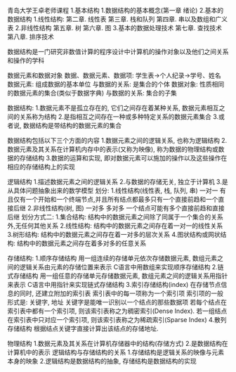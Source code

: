 青岛大学王卓老师课程
1.基本结构
    1.数据结构的基本概念(第一章 绪论)
    2.基本的数据结构
        1.线性结构:
            第二章. 线性表
            第三章. 栈和队列
            第四章. 串以及数组和广义表
        2.非线性结构
            第五章. 树
            第六章. 图
    3.基本的数据处理技术
        第七章. 查找技术
        第八章. 排序技术
        
数据结构是一门研究非数值计算的程序设计中计算机的操作对象以及他们之间关系和操作的学科

数据元素和数据对象
数据、数据元素、数据项: 学生表->个人纪录->学号、姓名
数据元素: 组成数据的基本单位
    与数据的关系: 是集合的个体
数据对象: 性质相同的数据元素的集合(类似于数据字典)
    与数据的关系: 集合的子集
    
数据结构: 
    1.数据元素不是孤立存在的, 它们之间存在着某种关系, 数据元素相互之间的关系称为结构
    2.是指相互之间存在一种或多种特定关系的数据元素集合
    3.或者说, 数据结构是带结构的数据元素的集合
    
数据结构包括以下三个方面的内容
    1.数据元素之间的逻辑关系, 也称为逻辑结构
    2.数据元素及其关系在计算机内存中的表示(又称为映像), 称为数据的物理结构或数据的存储结构
    3.数据的运算和实现, 即对数据元素可以施加的操作以及这些操作在相应的存储结构上的实现
    
逻辑结构
    1.描述数据元素之间的逻辑关系
    2.与数据的存储无关, 独立于计算机
    3.是从具体问题抽象出来的数学模型
    划分:
        1.线性结构(线性表, 栈, 队列, 串) 一对一
        有且仅有一个开始和一个终端节点,并且所有结点都最多只有一个直接前趋和一个直接后继
        2.非线性结构(树, 图) 一对多 多对多
        一个结点可能有多个直接前趋和直接后继
        划分方式二: 
            1.集合结构: 结构中的数据元素之间除了同属于一个集合的关系外,无任何其他关系
            2.线性结构: 结构中的数据元素之间存在着一对一的线性关系
            3.树形结构: 结构中的数据元素之间存在着一对多的层次关系
            4.图状结构或网状结构: 结构中的数据元素之间存在着多对多的任意关系
            
存储结构:
    1.顺序存储结构
        用一组连续的存储单元依次存储数据元素, 数组元素之间的逻辑关系由元素的存储位置来表示
        C语言中用数组来实现顺序存储结构
    2.链式存储结构
        用一组任意的存储单元存储数据元素, 数组元素之间的逻辑关系用指针来表示
        C语言中用指针来实现链式存储结构
    3.索引存储结构(index)
        在存储节点信息的同时, 还建立附加的索引表
        索引表中的每一项称为一个索引项
        索引项的一般形式是: 关键字, 地址
        关键字是能唯一识别以一个结点的那些数据项
        若每个结点在索引表中都有一个索引项, 则该索引表称之为稠密索引(Dense Index).
        若一组结点在索引表中只对应一个索引项, 则该索引表称之为稀疏索引(Sparse Index)
    4.散列存储结构
        根据结点关键字直接计算出该结点的存储地址.
            
物理结构
    1.数据元素及其关系在计算机存储器中的结构(存储方式)
    2.是数据结构在计算机中的表示
逻辑结构与存储结构的关系
    1.存储结构是逻辑关系的映像与元素本身的映象
    2.逻辑结构是数据结构的抽象, 存储结构是数据结构的实现
    
    
    
    


